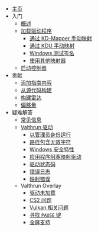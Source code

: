 - [主页](/zh-cn/README.md)
- 入门
  - [概述](/zh-cn/010_getting-started/010_overview.md)
  - [加载驱动程序](/zh-cn/010_getting-started/020_driver.md)
    - [通过 KD-Mapper 手动映射](/zh-cn/010_getting-started/010_mapping-method/010_kdmapper.md)
    - [通过 KDU 手动映射](/zh-cn/010_getting-started/010_mapping-method/020_kdu.md)
    - [Windows 测试签名](/zh-cn/010_getting-started/010_mapping-method/030_test-signing.md)
    - [使用其他映射器](/zh-cn/010_getting-started/010_mapping-method/040_other-mappers.md)
  - [启动控制器](/zh-cn/010_getting-started/030_controller.md)
- 贡献
  - [添加指南内容](/zh-cn/020_contributing/wiki.md)
  - [从源代码构建](/zh-cn/020_contributing/build.md)
  - [构建雷达](/zh-cn/020_contributing/radar.md)
  - [偏移量](/zh-cn/020_contributing/offsets.md)
- 疑难解答
  - [常见信息](/zh-cn/030_troubleshooting/readme.md)
  - [Valthrun 驱动](/zh-cn/030_troubleshooting/kernel/000_readme.md)
    - [以管理员身份运行](/zh-cn/030_troubleshooting/kernel/010_run_as_administrator.md)
    - [路径包含无效字符](/zh-cn/030_troubleshooting/kernel/020_path_invalid_characters.md)
    - [Windows 安全特性](/zh-cn/030_troubleshooting/kernel/030_windows_security_features.md)
    - [应用程序阻塞映射驱动](/zh-cn/030_troubleshooting/kernel/031_driver_blocking_applications.md)
    - [驱动状态码](/zh-cn/030_troubleshooting/kernel/040_driver_status_codes.md)
    - [错误日志](/zh-cn/030_troubleshooting/kernel/041_driver_debug_logs.md)
    - [映射错误](/zh-cn/030_troubleshooting/kernel/050_driver_mapper_errors.md)
  - Valthrun Overlay
    - [驱动未加载](/zh-cn/030_troubleshooting/overlay/020_driver_has_not_been_loaded.md)
    - [CS2 问题](/zh-cn/030_troubleshooting/overlay/030_cs2.md)
    - [Vulkan 相关问题](/zh-cn/030_troubleshooting/overlay/040_amd_opengl.md)
    - [寻找 `PAUSE` 键](/zh-cn/030_troubleshooting/overlay/050_pause_key.md)
    - [全屏支持](/zh-cn/030_troubleshooting/overlay/060_full_screen.md)
